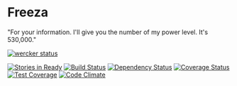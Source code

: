 Freeza
======

"For your information. I'll give you the number of my power level. It's 530,000."

[![wercker status](https://app.wercker.com/status/4128ead486bff44ab8c605533ea8d840/m/ "wercker status")](https://app.wercker.com/project/bykey/4128ead486bff44ab8c605533ea8d840)

[![Stories in Ready](https://badge.waffle.io/freeza-me/freeza.png?label=ready)](https://waffle.io/freeza-me/freeza)
[![Build Status](https://travis-ci.org/freeza-me/freeza.png?branch=master)](https://travis-ci.org/freeza-me/freeza)
[![Dependency Status](https://gemnasium.com/freeza-me/freeza.png)](https://gemnasium.com/freeza-me/freeza)
[![Coverage Status](https://coveralls.io/repos/freeza-me/freeza/badge.png?branch=master)](https://coveralls.io/r/freeza-me/freeza?branch=master)
[![Test Coverage](https://codeclimate.com/github/freeza-me/freeza/badges/coverage.svg)](https://codeclimate.com/github/freeza-me/freeza)
[![Code Climate](https://codeclimate.com/github/freeza-me/freeza.png)](https://codeclimate.com/github/freeza-me/freeza)

